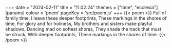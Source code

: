 +++
date = "2024-02-11"
title = "11.02.24"
themes = ["time", "ecclesia"]
[params]
  colour = 'poem'
  pageKey = 'src/poem.js'
+++
{{< poem >}}
Full of family time,
I leave these deeper footprints,
These markings in the shores of time,
For glory and for holiness,
My brothers and sisters make playful shadows,
Dancing mad on softest shores,
They shade the track that must be struck,
With deeper footprints,
These markings in the shores of time.
{{< /poem >}}